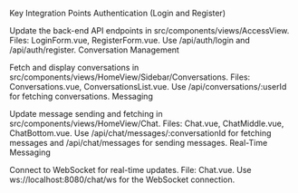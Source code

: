Key Integration Points
Authentication (Login and Register)

Update the back-end API endpoints in src/components/views/AccessView.
Files: LoginForm.vue, RegisterForm.vue.
Use /api/auth/login and /api/auth/register.
Conversation Management

Fetch and display conversations in src/components/views/HomeView/Sidebar/Conversations.
Files: Conversations.vue, ConversationsList.vue.
Use /api/conversations/:userId for fetching conversations.
Messaging

Update message sending and fetching in src/components/views/HomeView/Chat.
Files: Chat.vue, ChatMiddle.vue, ChatBottom.vue.
Use /api/chat/messages/:conversationId for fetching messages and /api/chat/messages for sending messages.
Real-Time Messaging

Connect to WebSocket for real-time updates.
File: Chat.vue.
Use ws://localhost:8080/chat/ws for the WebSocket connection.
